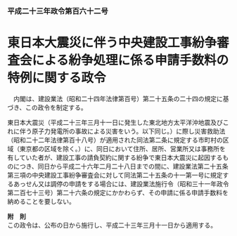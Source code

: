 ### 平成二十三年政令第百六十二号  
# 東日本大震災に伴う中央建設工事紛争審査会による紛争処理に係る申請手数料の特例に関する政令  
　内閣は、建設業法（昭和二十四年法律第百号）第二十五条の二十四の規定に基づき、この政令を制定する。  
  
東日本大震災（平成二十三年三月十一日に発生した東北地方太平洋沖地震及びこれに伴う原子力発電所の事故による災害をいう。以下同じ。）に際し災害救助法（昭和二十二年法律第百十八号）が適用された同法第二条に規定する市町村の区域（東京都の区域を除く。）に、同日において住所、居所、営業所又は事務所を有していた者が、建設工事の請負契約に関する紛争で東日本大震災に起因するものにつき、同日から平成二十六年二月二十八日までの間に、建設業法第二十五条第三項の中央建設工事紛争審査会に対して同法第二十五条の十一第一号に規定するあっせん又は調停の申請をする場合には、建設業法施行令（昭和三十一年政令第二百七十三号）第二十六条の規定にかかわらず、その申請に係る申請手数料を納めることを要しない。  
  
**附　則**  
この政令は、公布の日から施行し、平成二十三年三月十一日から適用する。  
  
